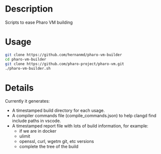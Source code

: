 # Description

Scripts to ease Pharo VM building

# Usage

```bash
git clone https://github.com/hernanmd/pharo-vm-builder
cd pharo-vm-builder
git clone https://github.com/pharo-project/pharo-vm.git
./pharo-vm-builder.sh
```

# Details

Currently it generates:

- A timestamped build directory for each usage.
- A compiler commands file (compile_commands.json) to help clangd find include paths in vscode.
- A timestamped report file with lots of build information, for example:
  - if we are in docker
  - ulimit
  - openssl, curl, wgetm git, etc versions
  - complete the tree of the build
